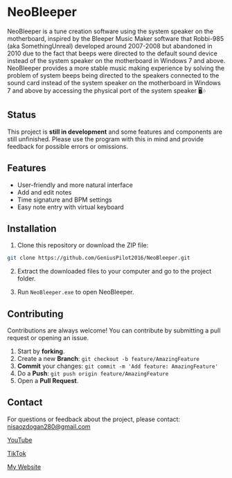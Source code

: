 # NeoBleeper

NeoBleeper is a tune creation software using the system speaker on the motherboard, inspired by the Bleeper Music Maker software that Robbi-985 (aka SomethingUnreal) developed around 2007-2008 but abandoned in 2010 due to the fact that beeps were directed to the default sound device instead of the system speaker on the motherboard in Windows 7 and above. NeoBleeper provides a more stable music making experience by solving the problem of system beeps being directed to the speakers connected to the sound card instead of the system speaker on the motherboard in Windows 7 and above by accessing the physical port of the system speaker 🖥️🎶

## Status

This project is **still in development** and some features and components are still unfinished. Please use the program with this in mind and provide feedback for possible errors or omissions.

## Features

- User-friendly and more natural interface
- Add and edit notes
- Time signature and BPM settings
- Easy note entry with virtual keyboard

## Installation

1. Clone this repository or download the ZIP file:
```sh
git clone https://github.com/GeniusPilot2016/NeoBleeper.git
```

2. Extract the downloaded files to your computer and go to the project folder.

3. Run `NeoBleeper.exe` to open NeoBleeper.

## Contributing

Contributions are always welcome! You can contribute by submitting a pull request or opening an issue.

1. Start by **forking**.
2. Create a new **Branch**: `git checkout -b feature/AmazingFeature`
3. **Commit** your changes: `git commit -m 'Add feature: AmazingFeature'`
4. Do a **Push**: `git push origin feature/AmazingFeature`
5. Open a **Pull Request**.

## Contact

For questions or feedback about the project, please contact: [nisaozdogan280@gmail.com](mailto:nisaozdogan280@gmail.com)

[YouTube](https://www.youtube.com/@geniuspilot2016)

[TikTok](https://www.tiktok.com/@geniuspilot2016)

[My Website](https://geniuspilot2016.wordpress.com)
